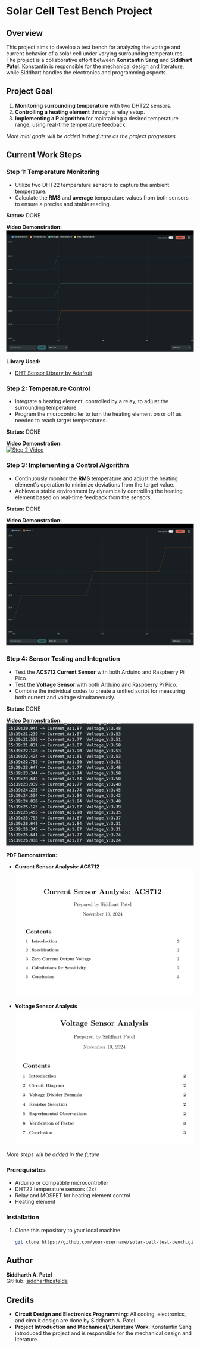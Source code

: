 # Solar Cell Test Bench Project

## Overview
This project aims to develop a test bench for analyzing the voltage and current behavior of a solar cell under varying surrounding temperatures. The project is a collaborative effort between **Konstantin Sang** and **Siddhart Patel**. Konstantin is responsible for the mechanical design and literature, while Siddhart handles the electronics and programming aspects.

## Project Goal

1. **Monitoring surrounding temperature** with two DHT22 sensors.
2. **Controlling a heating element** through a relay setup.
3. **Implementing a P algorithm** for maintaining a desired temperature range, using real-time temperature feedback.

*More mini goals will be added in the future as the project progresses.*

## Current Work Steps

### Step 1: Temperature Monitoring
- Utilize two DHT22 temperature sensors to capture the ambient temperature.
- Calculate the **RMS** and **average** temperature values from both sensors to ensure a precise and stable reading.

**Status:** DONE

**Video Demonstration:**  
[![Step 1 Video](images/thumbnail_1.png)](https://drive.google.com/file/d/1SOkulpQlxXZBvUerqa7_w0ityK85tI0_/view?usp=sharing)

**Library Used:**  
- [DHT Sensor Library by Adafruit](https://github.com/adafruit/DHT-sensor-library)

### Step 2: Temperature Control
- Integrate a heating element, controlled by a relay, to adjust the surrounding temperature.
- Program the microcontroller to turn the heating element on or off as needed to reach target temperatures.

**Status:** DONE

**Video Demonstration:**  
[![Step 2 Video](images/thumbnail_2.png)](https://drive.google.com/file/d/1z0Fc_PCY5TwjSFO1WZ3Zr_VHilqgq-di/view?usp=sharing)


### Step 3: Implementing a Control Algorithm
- Continuously monitor the **RMS** temperature and adjust the heating element's operation to minimize deviations from the target value.
- Achieve a stable environment by dynamically controlling the heating element based on real-time feedback from the sensors.

**Status:** DONE

**Video Demonstration:**  
[![Step 3 Video](images/thumbnail_3.png)](https://drive.google.com/file/d/1_RXI9lnvPoCz-GgphQD-YolMGGgfK2b0/view?usp=sharing)

### Step 4: Sensor Testing and Integration
- Test the **ACS712 Current Sensor** with both Arduino and Raspberry Pi Pico.
- Test the **Voltage Sensor** with both Arduino and Raspberry Pi Pico.
- Combine the individual codes to create a unified script for measuring both current and voltage simultaneously.

**Status:** DONE

**Video Demonstration:**  
[![Step 4 Video](images/thumbnail_4.png)](https://drive.google.com/file/d/1DAmKEw3BYv09oknZa6eHkeQwC9B74rZi/view?usp=sharing)

**PDF Demonstration:**  

- **Current Sensor Analysis: ACS712**  
[![Current Sensor PDF](images/pdf_thumbnail_acs712.png)](docs/Current_Sensor_Analysis_ACS712.pdf)

- **Voltage Sensor Analysis**  
[![Voltage Sensor PDF](images/pdf_thumbnail_voltage.png)](docs/Voltage_Sensor_Analysis.pdf)



*More steps will be added in the future*

### Prerequisites
- Arduino or compatible microcontroller
- DHT22 temperature sensors (2x)
- Relay and MOSFET for heating element control
- Heating element

### Installation
1. Clone this repository to your local machine.
   ```bash
   git clone https://github.com/your-username/solar-cell-test-bench.git

## Author

**Siddharth A. Patel**  
GitHub: [siddharthpatelde](https://github.com/siddharthpatelde?tab=overview&from=2024-10-01&to=2024-10-17)

## Credits
- **Circuit Design and Electronics Programming**: All coding, electronics, and circuit design are done by Siddharth A. Patel.
- **Project Introduction and Mechanical/Literature Work**: Konstantin Sang introduced the project and is responsible for the mechanical design and literature.